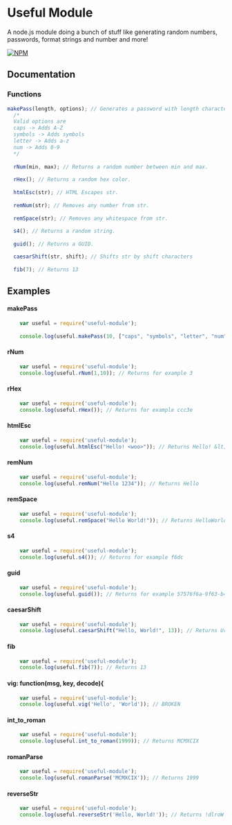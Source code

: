 # Useful Module
A node.js module doing a bunch of stuff like generating random numbers, passwords, format strings and number and more!

[![NPM](https://nodei.co/npm/useful-module.png?downloads=true&downloadRank=true&stars=true)](https://nodei.co/npm/useful-module/)

## Documentation

### Functions

```javascript
makePass(length, options); // Generates a password with length characters. Options is a array.
  /*
  Valid options are
  caps -> Adds A-Z
  symbols -> Adds symbols
  letter -> Adds a-z
  num -> Adds 0-9
  */
  
  rNum(min, max); // Returns a random number between min and max.
  
  rHex(); // Returns a random hex color. 
  
  htmlEsc(str); // HTML Escapes str.
  
  remNum(str); // Removes any number from str.
  
  remSpace(str); // Removes any whitespace from str.
  
  s4(); // Returns a random string.
  
  guid(); // Returns a GUID.

  caesarShift(str, shift); // Shifts str by shift characters
  
  fib(7); // Returns 13
```

## Examples

#### makePass

```javascript
	var useful = require('useful-module');
    
    console.log(useful.makePass(10, ["caps", "symbols", "letter", "num"])); // Returns for example nT$#d9">*c
```

#### rNum

```javascript
	var useful = require('useful-module');
    console.log(useful.rNum(1,10)); // Returns for example 3
```

#### rHex

```javascript
	var useful = require('useful-module');
    console.log(useful.rHex()); // Returns for example ccc3e
```

#### htmlEsc

```javascript
	var useful = require('useful-module');
	console.log(useful.htmlEsc("Hello! <woo>")); // Returns Hello! &lt;woo&gt;
```

#### remNum

```javascript
	var useful = require('useful-module');
    console.log(useful.remNum("Hello 1234")); // Returns Hello
```

#### remSpace

```javascript
	var useful = require('useful-module');
    console.log(useful.remSpace("Hello World!")); // Returns HelloWorld!
```

#### s4

```javascript
	var useful = require('useful-module');
    console.log(useful.s4()); // Returns for example f6dc
```

#### guid

```javascript
	var useful = require('useful-module');
    console.log(useful.guid()); // Returns for example 57576f6a-9f63-b44b-d007-35ebb15d115b
```

#### caesarShift

```javascript
	var useful = require('useful-module');
	console.log(useful.caesarShift("Hello, World!", 13)); // Returns Uryyb, Jbeyq!
```

#### fib

```javascript
    var useful = require('useful-module');
    console.log(useful.fib(7)); // Returns 13
```

####  vig: function(msg, key, decode){

```javascript
	var useful = require('useful-module');
	console.log(useful.vig('Hello', 'World')); // BROKEN
```

#### int_to_roman

```javascript
	var useful = require('useful-module');
	console.log(useful.int_to_roman(1999)); // Returns MCMXCIX
```

#### romanParse

```javascript
	var useful = require('useful-module');
	console.log(useful.romanParse('MCMXCIX')); // Returns 1999
```

#### reverseStr

```javascript
	var useful = require('useful-module');
	console.log(useful.reverseStr('Hello, World!')); // Returns !dlroW ,olleH
```
